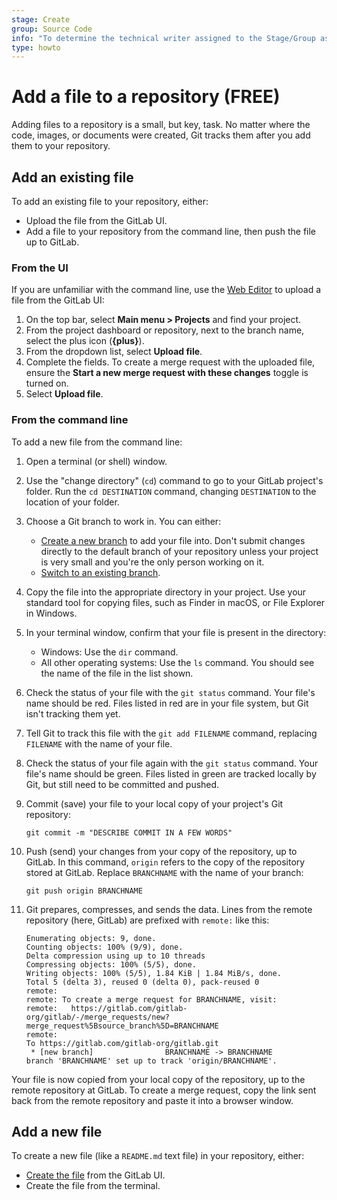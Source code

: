 ```yaml
---
stage: Create
group: Source Code
info: "To determine the technical writer assigned to the Stage/Group associated with this page, see https://about.gitlab.com/handbook/product/ux/technical-writing/#assignments"
type: howto
---
```


# Add a file to a repository **(FREE)**

Adding files to a repository is a small, but key, task. No matter where the code,
images, or documents were created, Git tracks them after you add them to your repository.

## Add an existing file

To add an existing file to your repository, either:

- Upload the file from the GitLab UI.
- Add a file to your repository from the command line, then push the file up to GitLab.

### From the UI

If you are unfamiliar with the command line, use the
[Web Editor](../user/project/repository/web_editor.md) to upload a file from the GitLab UI:

<!-- Original source for this list: doc/user/project/repository/web_editor.md#upload-a-file -->
<!-- For why we duplicated the info, see https://gitlab.com/gitlab-org/gitlab/-/merge_requests/111072#note_1267429478 -->

1. On the top bar, select **Main menu > Projects** and find your project.
1. From the project dashboard or repository, next to the branch name, select the plus icon (**{plus}**).
1. From the dropdown list, select **Upload file**.
1. Complete the fields. To create a merge request with the uploaded file, ensure the **Start a new merge request with these changes** toggle is turned on.
1. Select **Upload file**.

### From the command line

To add a new file from the command line:

1. Open a terminal (or shell) window.
1. Use the "change directory" (`cd`) command to go to your GitLab project's folder.
   Run the `cd DESTINATION` command, changing `DESTINATION` to the location of your folder.
1. Choose a Git branch to work in. You can either:
   - [Create a new branch](../tutorials/make_your_first_git_commit.md#create-a-branch-and-make-changes)
     to add your file into. Don't submit changes directly to the default branch of your
     repository unless your project is very small and you're the only person working on it.
   - [Switch to an existing branch](start-using-git.md#switch-to-a-branch).
1. Copy the file into the appropriate directory in your project. Use your standard tool
   for copying files, such as Finder in macOS, or File Explorer in Windows.
1. In your terminal window, confirm that your file is present in the directory:
   - Windows: Use the `dir` command.
   - All other operating systems: Use the `ls` command.
   You should see the name of the file in the list shown.
1. Check the status of your file with the `git status` command. Your file's name
   should be red. Files listed in red are in your file system, but Git isn't tracking them yet.
1. Tell Git to track this file with the `git add FILENAME` command, replacing `FILENAME`
   with the name of your file.
1. Check the status of your file again with the `git status` command. Your file's name
   should be green. Files listed in green are tracked locally by Git, but still
   need to be committed and pushed.
1. Commit (save) your file to your local copy of your project's Git repository:

   ```shell
   git commit -m "DESCRIBE COMMIT IN A FEW WORDS"
   ```

1. Push (send) your changes from your copy of the repository, up to GitLab.
   In this command, `origin` refers to the copy of the repository stored at GitLab.
   Replace `BRANCHNAME` with the name of your branch:

   ```shell
   git push origin BRANCHNAME
   ```

1. Git prepares, compresses, and sends the data. Lines from the remote repository
   (here, GitLab) are prefixed with `remote:` like this:

   ```plaintext
   Enumerating objects: 9, done.
   Counting objects: 100% (9/9), done.
   Delta compression using up to 10 threads
   Compressing objects: 100% (5/5), done.
   Writing objects: 100% (5/5), 1.84 KiB | 1.84 MiB/s, done.
   Total 5 (delta 3), reused 0 (delta 0), pack-reused 0
   remote:
   remote: To create a merge request for BRANCHNAME, visit:
   remote:   https://gitlab.com/gitlab-org/gitlab/-/merge_requests/new?merge_request%5Bsource_branch%5D=BRANCHNAME
   remote:
   To https://gitlab.com/gitlab-org/gitlab.git
    * [new branch]                BRANCHNAME -> BRANCHNAME
   branch 'BRANCHNAME' set up to track 'origin/BRANCHNAME'.
   ```

Your file is now copied from your local copy of the repository, up to the remote
repository at GitLab. To create a merge request, copy the link sent back from the remote
repository and paste it into a browser window.

## Add a new file

To create a new file (like a `README.md` text file) in your repository, either:

- [Create the file](../user/project/repository/web_editor.md#create-a-file) from the GitLab UI.
- Create the file from the terminal.
